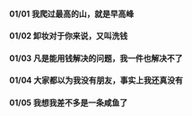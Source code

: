 
#### 01/01 我爬过最高的山，就是早高峰
#### 01/02 卸妆对于你来说，又叫洗钱
#### 01/03 凡是能用钱解决的问题，我一件也解决不了
#### 01/04 大家都以为我没有朋友，事实上我还真没有
#### 01/05 我想我差不多是一条咸鱼了
